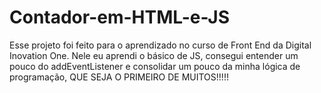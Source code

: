# Contador-em-HTML-e-JS

Esse projeto foi feito para o aprendizado no curso de Front End da Digital Inovation One. Nele eu aprendi o básico de JS, consegui entender um pouco do addEventListener e consolidar um pouco da minha lógica de programação, QUE SEJA O PRIMEIRO DE MUITOS!!!!!
